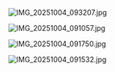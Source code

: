![IMG_20251004_093207.jpg](https://github.com/user-attachments/assets/f6adce14-775e-4a5c-9685-7bd4b1093e95)

![IMG_20251004_091057.jpg](https://github.com/user-attachments/assets/ef9e7af0-6439-4a33-bed4-b9d5a9e3e3e4)

![IMG_20251004_091750.jpg](https://github.com/user-attachments/assets/371e7647-83a3-457b-b521-f5c643d5f2cd)

![IMG_20251004_091532.jpg](https://github.com/user-attachments/assets/f0719383-8b01-45fa-9ff6-c4b85b8ed910)

